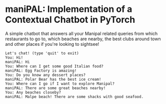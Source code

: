 # maniPAL: Implementation of a Contextual Chatbot in PyTorch  

A simple chatbot that answers all your Manipal related queries from which restaurants to go to, which 
beaches are nearby, the best clubs around town and other places if you're looking to sightsee!

```
Let's chat! (type 'quit' to exit)
You: Hi!
maniPAL: Hi
You: Where can I get some good Italian food?
maniPAL: Egg Factory is amazing!
You: Do you know any dessert places?
maniPAL: Polar Bear has the best ice cream!
You: Where can I go if I want to explore Manipal?
maniPAL: There are some great beaches nearby!
You: Any beaches closeby?
maniPAL: Malpe beach! There are some shacks with good seafood.
```

